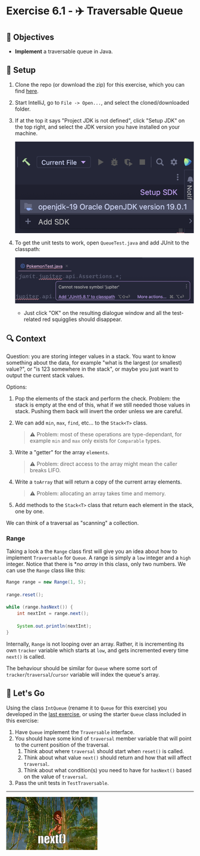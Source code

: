 # Exercise 6.1 - ✈️ Traversable Queue

## 🎯 Objectives

- **Implement** a traversable queue in Java.

## 🔨 Setup

1. Clone the repo (or download the zip) for this exercise, which you can find [here](https://github.com/JAC-CS-Programming-4-W23/E6.1-Traversable-Queue).
2. Start IntelliJ, go to `File -> Open...`, and select the cloned/downloaded folder.
3. If at the top it says "Project JDK is not defined", click "Setup JDK" on the top right, and select the JDK version you have installed on your machine.

   ![Setup JDK](./images/Setup-JDK.png)

4. To get the unit tests to work, open `QueueTest.java` and add JUnit to the classpath:

   ![Setup Tests](./images/Setup-Tests.png)

   - Just click "OK" on the resulting dialogue window and all the test-related red squigglies should disappear.

## 🔍 Context

Question: you are storing integer values in a stack. You want to know something about the data, for example "what is the largest (or smallest) value?", or "is 123 somewhere in the stack", or maybe you just want to output the current stack values.

Options:

1. Pop the elements of the stack and perform the check. Problem: the stack is empty at the end of this, what if we still needed those values in stack. Pushing them back will invert the order unless we are careful.

2. We can add `min`, `max`, `find`, etc... to the `Stack<T>` class.

   > ⚠️ Problem: most of these operations are type-dependant, for example `min` and `max` only exists for `Comparable` types.

3. Write a "getter" for the array `elements`.

   > ⚠️ Problem: direct access to the array might mean the caller breaks LIFO.

4. Write a `toArray` that will return a copy of the current array elements.

   > ⚠️ Problem: allocating an array takes time and memory.

5. Add methods to the `Stack<T>` class that return each element in the stack, one by one.

We can think of a traversal as "scanning" a collection.

### Range

Taking a look a the `Range` class first will give you an idea about how to implement `Traversable` for `Queue`. A range is simply a `low` integer and a `high` integer. Notice that there is **no array* in this class, only two numbers. We can use the `Range` class like this:

```java
Range range = new Range(1, 5);

range.reset();

while (range.hasNext()) {
    int nextInt = range.next();

    System.out.println(nextInt);
}
```

Internally, `Range` is not looping over an array. Rather, it is incrementing its own `tracker` variable which starts at `low`, and gets incremented every time `next()` is called.

The behaviour should be similar for `Queue` where some sort of `tracker`/`traversal`/`cursor` variable will index the queue's array.

## 🚦 Let's Go

Using the class `IntQueue` (rename it to `Queue` for this exercise) you developed in the [last exercise](https://github.com/JAC-CS-Programming-4-W23/E4.3-Circular-Queue), or using the starter `Queue` class included in this exercise:

1. Have `Queue` implement the `Traversable` interface.
2. You should have some kind of `traversal` member variable that will point to the current position of the traversal.
   1. Think about where `traversal` should start when `reset()` is called.
   2. Think about what value `next()` should return and how that will affect `traversal`.
   3. Think about what condition(s) you need to have for `hasNext()` based on the value of `traversal`.
3. Pass the unit tests in `TestTraversable`.

---

![Tarzan Traversal](./images/Tarzan-Traversal.gif)
